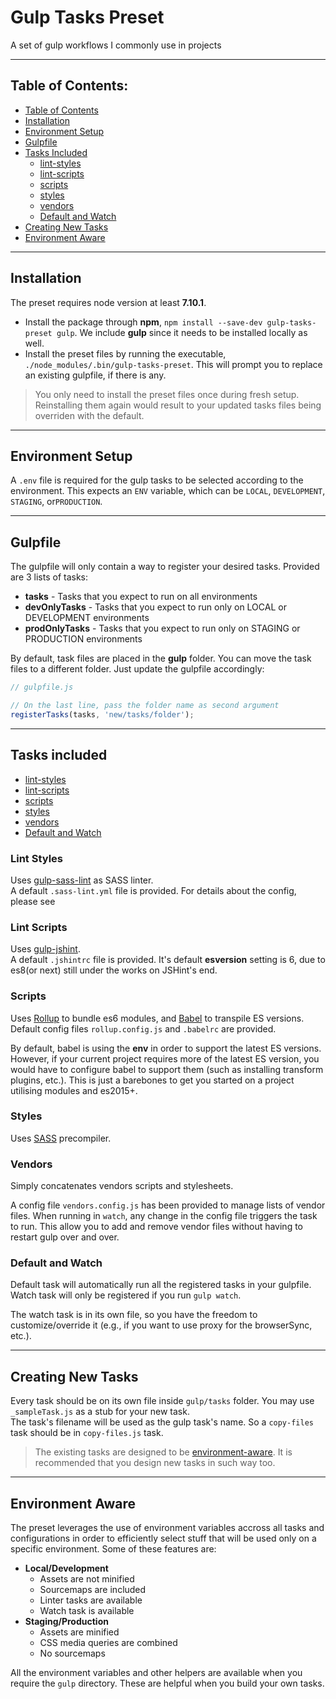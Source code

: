 # Gulp Tasks Preset

A set of gulp workflows I commonly use in projects

---

## Table of Contents:
  - [Table of Contents](#table-of-contents)
  - [Installation](#installation)
  - [Environment Setup](#environment-setup)
  - [Gulpfile](#gulpfile)
  - [Tasks Included](#tasks-included)
      - [lint-styles](#lint-styles)
      - [lint-scripts](#lint-scripts)
      - [scripts](#scripts)
      - [styles](#styles)
      - [vendors](#vendors)
      - [Default and Watch](#default-and-watch)
  - [Creating New Tasks](#creating-new-tasks)
  - [Environment Aware](#environment-aware)


---

## Installation
The preset requires node version at least **7.10.1**.  

- Install the package through **npm**, `npm install --save-dev gulp-tasks-preset gulp`. We include **gulp** since it needs to be installed locally as well.
- Install the preset files by running the executable, `./node_modules/.bin/gulp-tasks-preset`. This will prompt you to replace an existing gulpfile, if there is any.

> You only need to install the preset files once during fresh setup. Reinstalling them again would result to your updated tasks files being overriden with the default.



---

## Environment Setup
A `.env` file is required for the gulp tasks to be selected according to the environment. This expects an `ENV` variable, which can be `LOCAL`, `DEVELOPMENT`, `STAGING`, or`PRODUCTION`.


---

## Gulpfile
The gulpfile will only contain a way to register your desired tasks. Provided are 3 lists of tasks:
- **tasks** - Tasks that you expect to run on all environments
- **devOnlyTasks** - Tasks that you expect to run only on LOCAL or DEVELOPMENT environments
- **prodOnlyTasks** - Tasks that you expect to run only on STAGING or PRODUCTION environments  

By default, task files are placed in the **gulp** folder. You can move the task files to a different folder. Just update the gulpfile accordingly:
```js
// gulpfile.js

// On the last line, pass the folder name as second argument
registerTasks(tasks, 'new/tasks/folder');

```


---

## Tasks included
- [lint-styles](#lint-styles)
- [lint-scripts](#lint-scripts)
- [scripts](#scripts)
- [styles](#styles)
- [vendors](#vendors)
- [Default and Watch](#default-and-watch)


### Lint Styles
Uses [gulp-sass-lint](https://github.com/sasstools/gulp-sass-lint) as SASS linter.  
A default `.sass-lint.yml` file is provided. For details about the config, please see 


### Lint Scripts
Uses [gulp-jshint](https://github.com/spalger/gulp-jshint).  
A default `.jshintrc` file is provided. It's default **esversion** setting is 6, due to es8(or next) still under the works on JSHint's end.


### Scripts
Uses [Rollup](https://rollupjs.org) to bundle es6 modules, and [Babel](https://babeljs.io/) to transpile ES versions. Default config files `rollup.config.js` and `.babelrc` are provided.  

By default, babel is using the **env** in order to support the latest ES versions.
However, if your current project requires more of the latest ES version, you would have to configure babel to support them (such as installing transform plugins, etc.).
This is just a barebones to get you started on a project utilising modules and es2015+.


### Styles
Uses [SASS](http://sass-lang.com/) precompiler.


### Vendors
Simply concatenates vendors scripts and stylesheets.  

A config file `vendors.config.js` has been provided to manage lists of vendor files.
When running in `watch`, any change in the config file triggers the task to run.
This allow you to add and remove vendor files without having to restart gulp over and over. 


### Default and Watch
Default task will automatically run all the registered tasks in your gulpfile.  
Watch task will only be registered if you run `gulp watch`.

The watch task is in its own file, so you have the freedom to customize/override it (e.g., if you want to use proxy for the browserSync, etc.).



---

## Creating New Tasks
Every task should be on its own file inside `gulp/tasks` folder. You may use `_sampleTask.js` as a stub for your new task.  
The task's filename will be used as the gulp task's name. So a `copy-files` task should be in `copy-files.js` task.  
> The existing tasks are designed to be [environment-aware](#environment-aware). It is recommended that you design new tasks in such way too.


---

## Environment Aware
The preset leverages the use of environment variables accross all tasks and configurations in order to efficiently select stuff that will be used only on a specific environment. Some of these features are:
- **Local/Development**
  - Assets are not minified
  - Sourcemaps are included
  - Linter tasks are available
  - Watch task is available
- **Staging/Production**
  - Assets are minified
  - CSS media queries are combined
  - No sourcemaps  

All the environment variables and other helpers are available when you require the `gulp` directory. These are helpful when you build your own tasks.
